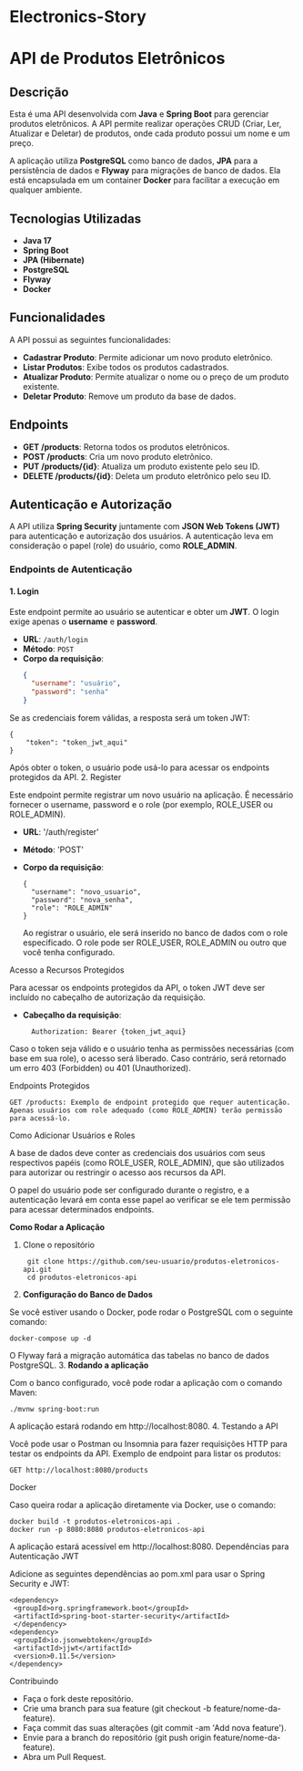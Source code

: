 # Electronics-Story

# API de Produtos Eletrônicos

## Descrição

Esta é uma API desenvolvida com **Java** e **Spring Boot** para gerenciar produtos eletrônicos. A API permite realizar operações CRUD (Criar, Ler, Atualizar e Deletar) de produtos, onde cada produto possui um nome e um preço.

A aplicação utiliza **PostgreSQL** como banco de dados, **JPA** para a persistência de dados e **Flyway** para migrações de banco de dados. Ela está encapsulada em um container **Docker** para facilitar a execução em qualquer ambiente.

## Tecnologias Utilizadas

- **Java 17**
- **Spring Boot**
- **JPA (Hibernate)**
- **PostgreSQL**
- **Flyway**
- **Docker**

## Funcionalidades

A API possui as seguintes funcionalidades:

- **Cadastrar Produto**: Permite adicionar um novo produto eletrônico.
- **Listar Produtos**: Exibe todos os produtos cadastrados.
- **Atualizar Produto**: Permite atualizar o nome ou o preço de um produto existente.
- **Deletar Produto**: Remove um produto da base de dados.

## Endpoints

- **GET /products**: Retorna todos os produtos eletrônicos.
- **POST /products**: Cria um novo produto eletrônico.
- **PUT /products/{id}**: Atualiza um produto existente pelo seu ID.
- **DELETE /products/{id}**: Deleta um produto eletrônico pelo seu ID.

## Autenticação e Autorização

A API utiliza **Spring Security** juntamente com **JSON Web Tokens (JWT)** para autenticação e autorização dos usuários. A autenticação leva em consideração o papel (role) do usuário, como **ROLE_ADMIN**.

### Endpoints de Autenticação

#### 1. **Login**
Este endpoint permite ao usuário se autenticar e obter um **JWT**. O login exige apenas o **username** e **password**.

- **URL**: `/auth/login`
- **Método**: `POST`
- **Corpo da requisição**:
   ```json
   {
     "username": "usuário",
     "password": "senha"
   }

Se as credenciais forem válidas, a resposta será um token JWT:

    {
        "token": "token_jwt_aqui"
    }

Após obter o token, o usuário pode usá-lo para acessar os endpoints protegidos da API.
2. Register

Este endpoint permite registrar um novo usuário na aplicação. É necessário fornecer o username, password e o role (por exemplo, ROLE_USER ou ROLE_ADMIN).

- **URL**: '/auth/register'

- **Método**: 'POST'


- **Corpo da requisição**:

      {
        "username": "novo_usuario",
        "password": "nova_senha",
        "role": "ROLE_ADMIN"
      }

  Ao registrar o usuário, ele será inserido no banco de dados com o role especificado. O role pode ser ROLE_USER, ROLE_ADMIN ou outro que você tenha configurado.

Acesso a Recursos Protegidos

Para acessar os endpoints protegidos da API, o token JWT deve ser incluído no cabeçalho de autorização da requisição.

- **Cabeçalho da requisição**:



        Authorization: Bearer {token_jwt_aqui}
     


Caso o token seja válido e o usuário tenha as permissões necessárias (com base em sua role), o acesso será liberado. Caso contrário, será retornado um erro 403 (Forbidden) ou 401 (Unauthorized).

Endpoints Protegidos

    GET /products: Exemplo de endpoint protegido que requer autenticação. Apenas usuários com role adequado (como ROLE_ADMIN) terão permissão para acessá-lo.

Como Adicionar Usuários e Roles

A base de dados deve conter as credenciais dos usuários com seus respectivos papéis (como ROLE_USER, ROLE_ADMIN), que são utilizados para autorizar ou restringir o acesso aos recursos da API.

O papel do usuário pode ser configurado durante o registro, e a autenticação levará em conta esse papel ao verificar se ele tem permissão para acessar determinados endpoints.


**Como Rodar a Aplicação**
1. Clone o repositório

        git clone https://github.com/seu-usuario/produtos-eletronicos-api.git
        cd produtos-eletronicos-api

2. **Configuração do Banco de Dados**

Se você estiver usando o Docker, pode rodar o PostgreSQL com o seguinte comando:

    docker-compose up -d

O Flyway fará a migração automática das tabelas no banco de dados PostgreSQL.
3. **Rodando a aplicação**

Com o banco configurado, você pode rodar a aplicação com o comando Maven:

    ./mvnw spring-boot:run

A aplicação estará rodando em http://localhost:8080.
4. Testando a API

Você pode usar o Postman ou Insomnia para fazer requisições HTTP para testar os endpoints da API. Exemplo de endpoint para listar os produtos:

    GET http://localhost:8080/products

Docker

Caso queira rodar a aplicação diretamente via Docker, use o comando:

    docker build -t produtos-eletronicos-api .
    docker run -p 8080:8080 produtos-eletronicos-api

A aplicação estará acessível em http://localhost:8080.
Dependências para Autenticação JWT

Adicione as seguintes dependências ao pom.xml para usar o Spring Security e JWT:

    <dependency>
     <groupId>org.springframework.boot</groupId>
     <artifactId>spring-boot-starter-security</artifactId>
     </dependency>
    <dependency>
     <groupId>io.jsonwebtoken</groupId>
     <artifactId>jjwt</artifactId>
     <version>0.11.5</version>
    </dependency>

Contribuindo

- Faça o fork deste repositório.
- Crie uma branch para sua feature (git checkout -b feature/nome-da-feature).
- Faça commit das suas alterações (git commit -am 'Add nova feature').
- Envie para a branch do repositório (git push origin feature/nome-da-feature).
- Abra um Pull Request.


